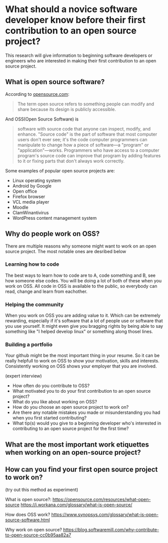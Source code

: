 # What should a novice software developer know before their first contribution to an open source project?
This research will give information to beginning software developers or engineers who are interested in making their first contribution to an open source project. 
## What is open source software?
According to [opensource.com](https://opensource.com/resources/what-open-source):
> The term open source refers to something people can modify and share because its design is publicly accessible.

And OSS(Open Source Software) is
> software with source code that anyone can inspect, modify, and enhance.
"Source code" is the part of software that most computer users don't ever see; it's the code computer programmers can manipulate to change how a piece of software—a "program" or "application"—works. Programmers who have access to a computer program's source code can improve that program by adding features to it or fixing parts that don't always work correctly.

Some examples of popular open source projects are:
- Linux operating system
- Android by Google
- Open office
- Firefox browser
- VCL media player
- Moodle
- ClamWinantivirus
- WordPress content management system

## Why do people work on OSS?
There are multiple reasons why someone might want to work on an open source project. The most notable ones are desribed below

### Learning how to code
The best ways to learn how to code are to A, code something and B, see how someone else codes. You will be doing a lot of both of these when you work on OSS. All code in OSS is available to the public, so everybody can read, change and learn from eachother.

### Helping the community
When you work on OSS you are adding value to it. Which can be extremely rewarding, especially if it's software that a lot of people use or software that you use yourself. It might even give you bragging rights by being able to say something like "I helped develop linux" or something along thosel lines. 

### Building a portfolio
Your github might be the most important thing in your resume. So it can be really helpfull to work on OSS to show your motivation, skills and interests. Consistently working on OSS shows your employer that you are involved.

(expert interview)
- How often do you contribute to OSS?
- What motivated you to do your first contribution to an open source project?
- What do you like about working on OSS?
- How do you choose an open source project to work on?
- Are there any notable mistakes you made or misunderstanding you had when you first started contributing?
- What tip(s) would you give to a beginning developer who's interested in contributing to an open source project for the first time?

## What are the most important work etiquettes when working on an open-source project?
## How can you find your first open source project to work on?
(try out this method as experiment)

What is open source?:
https://opensource.com/resources/what-open-source
https://i.workana.com/glossary/what-is-open-source/

How does OSS work?
https://www.synopsys.com/glossary/what-is-open-source-software.html

Why work on open source?
https://blog.softwaremill.com/why-contribute-to-open-source-cc0b95aa82a7
